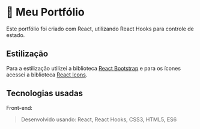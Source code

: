 # :file_folder: Meu Portfólio

Este portfólio foi criado com React, utilizando React Hooks para controle de estado.

## Estilização
Para a estilização utilizei a biblioteca [React Bootstrap](https://react-bootstrap.github.io/) e para os ícones acessei a biblioteca [React Icons](https://react-icons.github.io/react-icons). 

## Tecnologias usadas
Front-end:
> Desenvolvido usando: React, React Hooks, CSS3, HTML5, ES6

